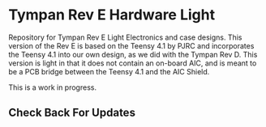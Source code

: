 # Tympan Rev E Hardware Light
Repository for Tympan Rev E Light Electronics and case designs. This version of the Rev E is based on the Teensy 4.1 by PJRC and incorporates the Teensy 4.1 into our own design, as we did with the Tympan Rev D. This version is light in that it does not contain an on-board AIC, and is meant to be a PCB bridge between the Teensy 4.1 and the AIC Shield.

This is a work in progress.

## Check Back For Updates


